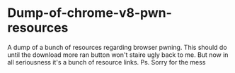 # Dump-of-chrome-v8-pwn-resources
A dump of a bunch of resources regarding browser pwning. This should do until the download more ran button won't staire ugly back to me. But now in all seriousness it's a bunch of resource links. Ps. Sorry for the mess
